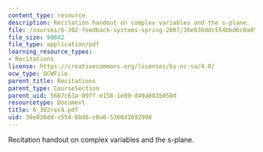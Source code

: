```yaml
---
content_type: resource
description: Recitation handout on complex variables and the s-plane.
file: /courses/6-302-feedback-systems-spring-2007/36e036ddc554bbd6c0a05360d1692998_6_302rec4.pdf
file_size: 99842
file_type: application/pdf
learning_resource_types:
- Recitations
license: https://creativecommons.org/licenses/by-nc-sa/4.0/
ocw_type: OCWFile
parent_title: Recitations
parent_type: CourseSection
parent_uid: 5667c63a-09ff-e158-1e89-d49a0035050d
resourcetype: Document
title: 6_302rec4.pdf
uid: 36e036dd-c554-bbd6-c0a0-5360d1692998
---
```

Recitation handout on complex variables and the s-plane.